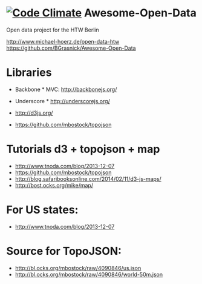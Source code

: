 [![Code Climate](https://codeclimate.com/github/BGrasnick/Awesome-Open-Data.png)](https://codeclimate.com/github/BGrasnick/Awesome-Open-Data)
Awesome-Open-Data
=================

Open data project for the HTW Berlin

http://www.michael-hoerz.de/open-data-htw
https://github.com/BGrasnick/Awesome-Open-Data


# Libraries

* Backbone *
MVC: http://backbonejs.org/
* Underscore *
http://underscorejs.org/

* http://d3js.org/


* https://github.com/mbostock/topojson

# Tutorials d3 + topojson + map

* http://www.tnoda.com/blog/2013-12-07
* https://github.com/mbostock/topojson
* http://blog.safaribooksonline.com/2014/02/11/d3-js-maps/
* http://bost.ocks.org/mike/map/

# For US states:

* http://www.tnoda.com/blog/2013-12-07

# Source for TopoJSON:

* http://bl.ocks.org/mbostock/raw/4090846/us.json
* http://bl.ocks.org/mbostock/raw/4090846/world-50m.json
